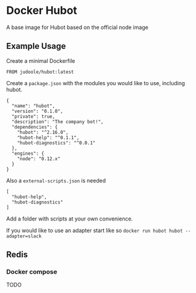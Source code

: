 # Docker Hubot
A base image for Hubot based on the official node image

## Example Usage
Create a minimal Dockerfile

    FROM judoole/hubot:latest

Create a ```package.json``` with the modules you would like to use, including hubot.

    {
      "name": "hubot",
      "version": "0.1.0",
      "private": true,
      "description": "The company bot!",
      "dependencies": {
        "hubot": "^2.16.0",
        "hubot-help": "^0.1.1",
        "hubot-diagnostics": "^0.0.1"
      },
      "engines": {
        "node": "0.12.x"
      }
    }

Also a ```external-scripts.json``` is needed

    [
      "hubot-help",
      "hubot-diagnostics"
    ]

Add a folder with scripts at your own convenience.

If you would like to use an adapter start like so ```docker run hubot hubot --adapter=slack```

## Redis
### Docker compose
TODO
